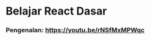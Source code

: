 <h1>Belajar React Dasar</h1>
<h3>Pengenalan: <a href="https://youtu.be/rNSfMxMPWqc">https://youtu.be/rNSfMxMPWqc</a></h3>
